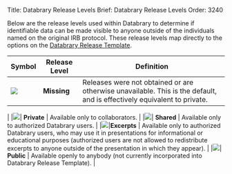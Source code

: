 Title: Databrary Release Levels
Brief: Databrary Release Levels
Order: 3240

Below are the release levels used within Databrary to determine if identifiable data can be made visible to anyone outside of the individuals named on the original IRB protocol.
These release levels map directly to the options on the [Databrary Release Template](|filename|../../../policies/release-template.mdi).

|Symbol| Release Level | Definition |
|------|---------------|--------------------------------------------------------|
|<img src="https://nyu.databrary.org/web/icons/release/unknown.svg">| **Missing** | Releases were not obtained or are otherwise unavailable. This is the default, and is effectively equivalent to private.
|
|<img src="https://nyu.databrary.org/web/icons/release/private.svg">| **Private** | Available only to collaborators.
|
|<img src="https://nyu.databrary.org/web/icons/release/shared.svg">| **Shared** | Available only to authorized Databrary users.
|
|<img src="https://nyu.databrary.org/web/icons/release/excerpts.svg">|**Excerpts** | Available only to authorized Databrary users, who may use it in presentations for informational or educational purposes (authorized users are not allowed to redistribute excerpts to anyone outside of the presentation in which they appear).
|
|<img src="https://nyu.databrary.org/web/icons/release/public.svg">| **Public** | Available openly to anybody (not currently incorporated into Databrary Release Template).
|

